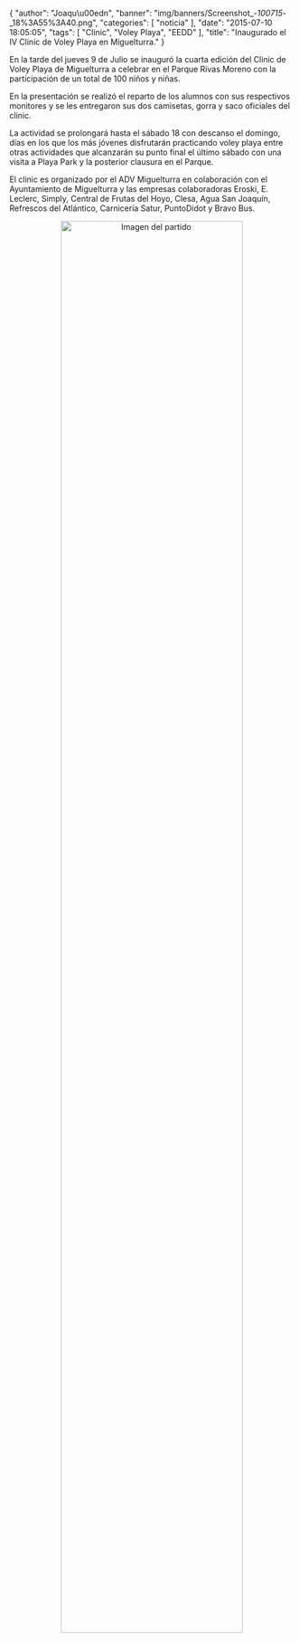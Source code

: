 {
  "author": "Joaqu\u00edn", 
  "banner": "img/banners/Screenshot_-_100715_-_18%3A55%3A40.png", 
  "categories": [
    "noticia"
  ], 
  "date": "2015-07-10 18:05:05", 
  "tags": [
    "Clinic", 
    "Voley Playa", 
    "EEDD"
  ], 
  "title": "Inaugurado el IV Clinic de Voley Playa en Miguelturra."
}

En la tarde del jueves 9 de Julio se inauguró la cuarta edición del Clinic de Voley Playa de Miguelturra a celebrar en el Parque Rivas Moreno con la participación de un total de 100 niños y niñas.

En la presentación se realizó el reparto de los alumnos con sus respectivos monitores y se les entregaron sus dos camisetas, gorra y saco oficiales del clinic.

La actividad se prolongará hasta el sábado 18 con descanso el domingo, días en los que los más jóvenes disfrutarán practicando voley playa entre otras actividades que alcanzarán su punto final el último sábado con una visita a Playa Park y la posterior clausura en el Parque.

El clinic es organizado por el ADV Miguelturra en colaboración con el Ayuntamiento de Miguelturra y las empresas colaboradoras Eroski, E. Leclerc, Simply, Central de Frutas del Hoyo, Clesa, Agua San Joaquín, Refrescos del Atlántico, Carnicería Satur, PuntoDidot y Bravo Bus.

<center>
<a target="_new" href="http://www.advmiguelturra.org/drupal/sites/default/files/Screenshot%20-%20100715%20-%2018%3A55%3A40.png"> 
<img alt="Imagen del partido" width="80%" align="center" src="http://www.advmiguelturra.org/drupal/sites/default/files/Screenshot%20-%20100715%20-%2018%3A55%3A40.png"/> </a> </center>

